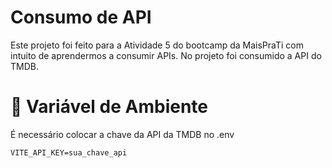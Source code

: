 # Consumo de API

Este projeto foi feito para a Atividade 5 do bootcamp da MaisPraTi com intuito de aprendermos a consumir APIs. No projeto foi consumido a API do TMDB.

# 🔧 Variável de Ambiente

É necessário colocar a chave da API da TMDB no .env

```
VITE_API_KEY=sua_chave_api
```
